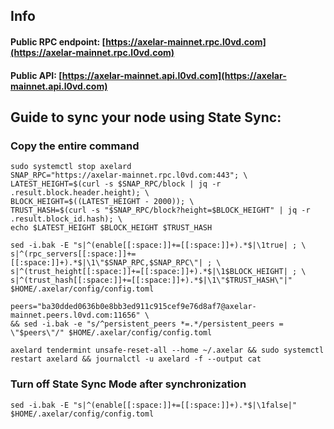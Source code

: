 ## Info
#### Public RPC endpoint: [https://axelar-mainnet.rpc.l0vd.com](https://axelar-mainnet.rpc.l0vd.com)
#### Public API: [https://axelar-mainnet.api.l0vd.com](https://axelar-mainnet.api.l0vd.com)

## Guide to sync your node using State Sync:

### Copy the entire command
```
sudo systemctl stop axelard
SNAP_RPC="https://axelar-mainnet.rpc.l0vd.com:443"; \
LATEST_HEIGHT=$(curl -s $SNAP_RPC/block | jq -r .result.block.header.height); \
BLOCK_HEIGHT=$((LATEST_HEIGHT - 2000)); \
TRUST_HASH=$(curl -s "$SNAP_RPC/block?height=$BLOCK_HEIGHT" | jq -r .result.block_id.hash); \
echo $LATEST_HEIGHT $BLOCK_HEIGHT $TRUST_HASH

sed -i.bak -E "s|^(enable[[:space:]]+=[[:space:]]+).*$|\1true| ; \
s|^(rpc_servers[[:space:]]+=[[:space:]]+).*$|\1\"$SNAP_RPC,$SNAP_RPC\"| ; \
s|^(trust_height[[:space:]]+=[[:space:]]+).*$|\1$BLOCK_HEIGHT| ; \
s|^(trust_hash[[:space:]]+=[[:space:]]+).*$|\1\"$TRUST_HASH\"|" $HOME/.axelar/config/config.toml

peers="ba30dded0636b0e8bb3ed911c915cef9e76d8af7@axelar-mainnet.peers.l0vd.com:11656" \
&& sed -i.bak -e "s/^persistent_peers *=.*/persistent_peers = \"$peers\"/" $HOME/.axelar/config/config.toml 

axelard tendermint unsafe-reset-all --home ~/.axelar && sudo systemctl restart axelard && journalctl -u axelard -f --output cat
```

### Turn off State Sync Mode after synchronization
```
sed -i.bak -E "s|^(enable[[:space:]]+=[[:space:]]+).*$|\1false|" $HOME/.axelar/config/config.toml
```
